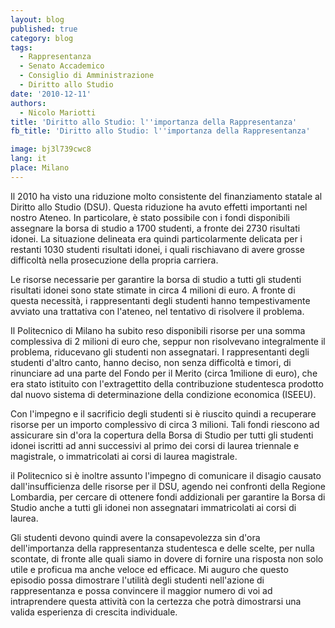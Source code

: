 ```yaml
---
layout: blog
published: true
category: blog
tags:
  - Rappresentanza
  - Senato Accademico
  - Consiglio di Amministrazione
  - Diritto allo Studio
date: '2010-12-11'
authors:
  - Nicolo Mariotti
title: 'Diritto allo Studio: l''importanza della Rappresentanza'
fb_title: 'Diritto allo Studio: l''importanza della Rappresentanza'

image: bj3l739cwc8
lang: it
place: Milano
---
```


Il 2010 ha visto una riduzione molto consistente del finanziamento statale al Diritto allo Studio (DSU). Questa riduzione ha avuto effetti importanti nel nostro Ateneo. In particolare, è stato possibile con i fondi disponibili assegnare la borsa di studio a 1700 studenti, a fronte dei 2730 risultati idonei. La situazione delineata era quindi particolarmente delicata per i restanti 1030 studenti risultati idonei, i quali rischiavano di avere grosse difficoltà nella prosecuzione della propria carriera.

Le risorse necessarie per garantire la borsa di studio a tutti gli studenti risultati idonei sono state stimate in circa 4 milioni di euro. A fronte di questa necessità, i rappresentanti degli studenti hanno tempestivamente avviato una trattativa con l'ateneo, nel tentativo di risolvere il problema.

Il Politecnico di Milano ha subito reso disponibili risorse per una somma complessiva di 2 milioni di euro che, seppur non risolvevano integralmente il problema, riducevano gli studenti non assegnatari. I rappresentanti degli studenti d'altro canto, hanno deciso, non senza difficoltà e timori, di rinunciare ad una parte del Fondo per il Merito (circa 1milione di euro), che era stato istituito con l'extragettito della contribuzione studentesca prodotto dal nuovo sistema di determinazione della condizione economica (ISEEU).

Con l'impegno e il sacrificio degli studenti si è riuscito quindi a recuperare risorse per un importo complessivo di circa 3 milioni. Tali fondi riescono ad assicurare sin d'ora la copertura della Borsa di Studio per tutti gli studenti idonei iscritti ad anni successivi al primo dei corsi di laurea triennale e magistrale, o immatricolati ai corsi di laurea magistrale.

il Politecnico si è inoltre assunto l'impegno di comunicare il disagio causato dall'insufficienza delle risorse per il DSU, agendo nei confronti della Regione Lombardia, per cercare di ottenere fondi addizionali per garantire la Borsa di Studio anche a tutti gli idonei non assegnatari immatricolati ai corsi di laurea.

Gli studenti devono quindi avere la consapevolezza sin d'ora dell'importanza della rappresentanza studentesca e delle scelte, per nulla scontate, di fronte alle quali siamo in dovere di fornire una risposta non solo utile e proficua ma anche veloce ed efficace. Mi auguro che questo episodio possa dimostrare l'utilità degli studenti nell'azione di rappresentanza e possa convincere il maggior numero di voi ad intraprendere questa attività con la certezza che potrà dimostrarsi una valida esperienza di crescita individuale.
